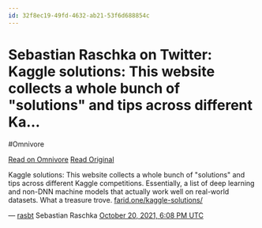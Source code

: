 ```yaml
---
id: 32f8ec19-49fd-4632-ab21-53f6d688854c
---
```


# Sebastian Raschka on Twitter: Kaggle solutions: This website collects a whole bunch of "solutions" and tips across different Ka...
#Omnivore

[Read on Omnivore](https://omnivore.app/me/https-twitter-com-rasbt-status-1450886551647424517-1897dabe4ec)
[Read Original](https://twitter.com/rasbt/status/1450886551647424517)

Kaggle solutions: This website collects a whole bunch of "solutions" and tips across different Kaggle competitions. Essentially, a list of deep learning and non-DNN machine models that actually work well on real-world datasets. What a treasure trove. [farid.one/kaggle-solutions/](https://farid.one/kaggle-solutions/)

 — [rasbt](https://twitter.com/rasbt) Sebastian Raschka [October 20, 2021, 6:08 PM UTC](https://twitter.com/rasbt/status/1450886551647424517) 


